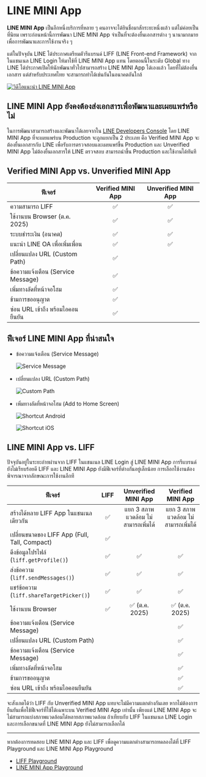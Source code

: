 # LINE MINI App

**LINE MINI App** เป็นอีกหนึ่งบริการที่หลาย ๆ คนอาจจะได้ยินชื่อมาสักระยะหนึ่งแล้ว แต่ไม่ค่อยเป็นที่นิยม เพราะก่อนหน้านี้การพัฒนา LINE MINI App จำเป็นที่จะต้องยื่นเอกสารต่าง ๆ นานามากมาย เพื่อการพัฒนาและการใช้งานจริง ๆ

แต่ในปัจจุบัน LINE ได้ประกาศเตรียมตัวรีแบรนด์ LIFF (LINE Front-end Framework) จากในแชนเนล LINE Login ให้มาใช้ที่ LINE MINI App แทน โดยตอนนี้ในระดับ Global ทาง LINE ได้ประกาศเปิดให้นักพัฒนาทั่วไปสามารถสร้าง LINE MINI App ได้เองแล้ว โดยที่ไม่ต้องยื่นเอกสาร แต่สำหรับประเทศไทย จะสามารถทำได้เช่นกันในอนาคตอันใกล้

[![วิดีโอแนะนำ LINE MINI App](../assets/line-mini-app/intro-vdo-thumbnails.jpg)](https://youtu.be/yYgVI9rKDVg)

## LINE MINI App ยังคงต้องส่งเอกสารเพื่อพัฒนาและเผยแพร่หรือไม่

ในการพัฒนาสามารถสร้างและพัฒนาได้เลยจากใน [LINE Developers Console](https://developers.line.biz/console) โดย LINE MINI App ที่จะเผยแพร่บน Production จะถูกแยกเป็น 2 ประเภท คือ Verified MINI App จะต้องยื่นเอกสารกับ LINE เพื่อรับการตรวจสอบและเผยแพร่ขึ้น Production และ Unverified MINI App ไม่ต้องยื่นเอกสารให้ LINE ตรวจสอบ สามารถนำขึ้น Production และใช้งานได้ทันที

## Verified MINI App vs. Unverified MINI App

| ฟีเจอร์                            | Verified MINI App | Unverified MINI App |
| ---------------------------------- | :---------------: | :-----------------: |
| ความสามารถ LIFF                    |        ✅         |         ✅          |
| ใช้งานบน Browser (ต.ค.​ 2025)      |        ✅         |         ✅          |
| ระบบชำระเงิน (อนาคต)               |        ✅         |         ✅          |
| แนะนำ LINE OA เพื่อเพิ่มเพื่อน     |        ✅         |         ✅          |
| เปลี่ยนแปลง URL (Custom Path)      |        ✅         |                     |
| ข้อความแจ้งเตือน (Service Message) |        ✅         |                     |
| เพิ่มทางลัดที่หน้าจอโฮม            |        ✅         |                     |
| ข้ามการขออนุญาต                    |        ✅         |                     |
| ซ่อน URL เข้าถึง พร้อมไอคอนยืนยัน  |        ✅         |                     |

## ฟีเจอร์ LINE MINI App ที่น่าสนใจ

- ข้อความแจ้งเตือน (Service Message) <span><img src="../assets/line-mini-app/line-mini-app-badge.svg" width="16" height="16" /></span>

  ![Service Message](../assets/line-mini-app/mini_service_notifier_th.jpg)

- เปลี่ยนแปลง URL (Custom Path) <span><img src="../assets/line-mini-app/line-mini-app-badge.svg" width="16" height="16" /></span>

  ![Custom Path](../assets/line-mini-app/line-mini-app-custom-path.png)

- เพิ่มทางลัดที่หน้าจอโฮม (Add to Home Screen) <span><img src="../assets/line-mini-app/line-mini-app-badge.svg" width="16" height="16" /></span>

  ![Shortcut Android](../assets/line-mini-app/line-mini-app-shortcut-android.png)

  ![Shortcut iOS](../assets/line-mini-app/line-mini-app-shortcut-ios.png)

## LINE MINI App vs. LIFF

ปัจจุบันอยู่ในระยะถ่ายผ่านจาก LIFF ในแชนเนล LINE Login สู่ LINE MINI App การรีแบรนด์ยังไม่เรียบร้อยดี LIFF และ LINE MINI App ยังมีฟีเจอร์ที่ต่างกันอยู่เล็กน้อย การเลือกใช้งานต้องพิจารณาจากลักษณะการใช้งานอีกที

| ฟีเจอร์                                       | LIFF |         Unverified MINI App         |          Verified MINI App          |
| --------------------------------------------- | :--: | :---------------------------------: | :---------------------------------: |
| สร้างได้หลาย LIFF App ในแชนเนลเดียวกัน        |  ✅  | แยก 3 สภาพแวดล้อม ไม่สามารถเพิ่มได้ | แยก 3 สภาพแวดล้อม ไม่สามารถเพิ่มได้ |
| เปลี่ยนขนาดของ LIFF App (Full, Tall, Compact) |  ✅  |                                     |                                     |
| ดึงข้อมูลโปรไฟล์ (`liff.getProfile()`)        |  ✅  |                 ✅                  |                 ✅                  |
| ส่งข้อความ (`liff.sendMessages()`)            |  ✅  |                 ✅                  |                 ✅                  |
| แชร์ข้อความ (`liff.shareTargetPicker()`)      |  ✅  |                 ✅                  |                 ✅                  |
| ใช้งานบน Browser                              |  ✅  |           ✅ (ต.ค.​ 2025)           |           ✅ (ต.ค.​ 2025)           |
| ข้อความแจ้งเตือน (Service Message)            |      |                                     |                 ✅                  |
| เปลี่ยนแปลง URL (Custom Path)                 |      |                                     |                 ✅                  |
| ข้อความแจ้งเตือน (Service Message)            |      |                                     |                 ✅                  |
| เพิ่มทางลัดที่หน้าจอโฮม                       |      |                                     |                 ✅                  |
| ข้ามการขออนุญาต                               |      |                                     |                 ✅                  |
| ซ่อน URL เข้าถึง พร้อมไอคอนยืนยัน             |      |                                     |                 ✅                  |

จะสังเกตได้ว่า LIFF กับ Unverified MINI App แทบจะไม่มีความแตกต่างกันเลย หากไม่ต้องการยืนยันเพื่อใช้ฟีเจอร์ที่ใช้ได้เฉพาะบน Verified MINI App เท่านั้น เพียงแต่ LINE MINI App จะไม่สามารถแบ่งสภาพแวดล้อมได้หลายสภาพแวดล้อม ถ้าเทียบกับ LIFF ในแชนเนล LINE Login และการเลือกขนาดที่ LINE MINI App ยังไม่สามารถเลือกได้

---

หากต้องการทดสอบ LINE MINI App และ LIFF เพื่อดูความแตกต่างสามารถทดลองได้ที่ LIFF Playground และ LINE MINI App Playground

- [LIFF Playground](https://liff.line.me/1656508316-k7jNojXm)
- [LINE MINI App Playground](https://miniapp.line.me/2006593963-DPoAqdzG)
